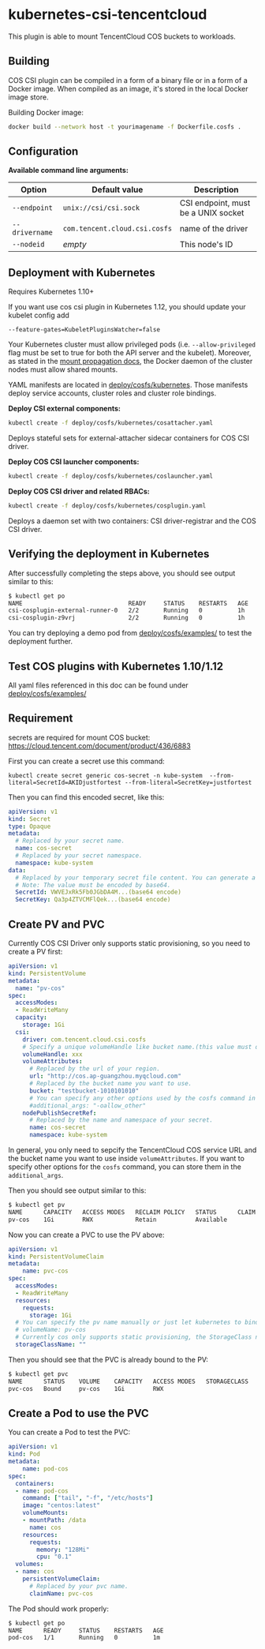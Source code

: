 # kubernetes-csi-tencentcloud

This plugin is able to mount TencentCloud COS buckets to workloads.

## Building

COS CSI plugin can be compiled in a form of a binary file or in a form of a Docker image. When compiled as an image, it's stored in the local Docker image store.

Building Docker image:

```bash
docker build --network host -t yourimagename -f Dockerfile.cosfs .
```

## Configuration

**Available command line arguments:**

Option | Default value | Description
------ | ------------- | -----------
`--endpoint` | `unix://csi/csi.sock` | CSI endpoint, must be a UNIX socket
`--drivername` | `com.tencent.cloud.csi.cosfs` | name of the driver
`--nodeid` | _empty_ | This node's ID

## Deployment with Kubernetes

Requires Kubernetes 1.10+

If you want use cos csi plugin in Kubernetes 1.12, you should update your kubelet config add 
```
--feature-gates=KubeletPluginsWatcher=false
```

Your Kubernetes cluster must allow privileged pods (i.e. `--allow-privileged` flag must be set to true for both the API server and the kubelet). Moreover, as stated in the [mount propagation docs](https://kubernetes.io/docs/concepts/storage/volumes/#mount-propagation), the Docker daemon of the cluster nodes must allow shared mounts.

YAML manifests are located in [deploy/cosfs/kubernetes](/deploy/cosfs/kubernetes). Those manifests deploy service accounts, cluster roles and cluster role bindings.

**Deploy CSI external components:**

```bash
kubectl create -f deploy/cosfs/kubernetes/cosattacher.yaml
```

Deploys stateful sets for external-attacher sidecar containers for COS CSI driver.

**Deploy COS CSI launcher components:**

```bash
kubectl create -f deploy/cosfs/kubernetes/coslauncher.yaml
```

**Deploy COS CSI driver and related RBACs:**

```bash
kubectl create -f deploy/cosfs/kubernetes/cosplugin.yaml
```

Deploys a daemon set with two containers: CSI driver-registrar and the COS CSI driver.

## Verifying the deployment in Kubernetes

After successfully completing the steps above, you should see output similar to this:

```bash
$ kubectl get po
NAME                              READY     STATUS    RESTARTS   AGE
csi-cosplugin-external-runner-0   2/2       Running   0          1h
csi-cosplugin-z9vrj               2/2       Running   0          1h
```

You can try deploying a demo pod from [deploy/cosfs/examples/](/deploy/cosfs/examples) to test the deployment further.

## Test COS plugins with Kubernetes 1.10/1.12

All yaml files referenced in this doc can be found under [deploy/cosfs/examples/](/deploy/cosfs/examples)

## Requirement

secrets are required for mount COS bucket:
https://cloud.tencent.com/document/product/436/6883

First you can create a secret use this command:
```
kubectl create secret generic cos-secret -n kube-system  --from-literal=SecretId=AKIDjustfortest --from-literal=SecretKey=justfortest
```

Then you can find this encoded secret, like this:

```yaml
apiVersion: v1
kind: Secret
type: Opaque
metadata:
  # Replaced by your secret name.
  name: cos-secret
  # Replaced by your secret namespace.
  namespace: kube-system
data:
  # Replaced by your temporary secret file content. You can generate a temporary secret key with these docs:
  # Note: The value must be encoded by base64.
  SecretId: VWVEJxRk5Fb0JGbDA4M...(base64 encode)
  SecretKey: Qa3p4ZTVCMFlQek...(base64 encode)
```

## Create PV and PVC

Currently COS CSI Driver only supports static provisioning, so you need to create a PV first:

```yaml
apiVersion: v1
kind: PersistentVolume
metadata:
  name: "pv-cos"
spec:
  accessModes:
  - ReadWriteMany
  capacity:
    storage: 1Gi
  csi:
    driver: com.tencent.cloud.csi.cosfs
    # Specify a unique volumeHandle like bucket name.(this value must different from other pv's volumeHandle)
    volumeHandle: xxx
    volumeAttributes:
      # Replaced by the url of your region.
      url: "http://cos.ap-guangzhou.myqcloud.com"
      # Replaced by the bucket name you want to use.
      bucket: "testbucket-1010101010"
      # You can specify any other options used by the cosfs command in here.
      #additional_args: "-oallow_other"
    nodePublishSecretRef:
      # Replaced by the name and namespace of your secret.
      name: cos-secret
      namespace: kube-system
```

In general, you only need to sepcify the TencentCloud COS service URL and the bucket name you want to use inside `volumeAttributes`.
If you want to specify other options for the `cosfs` command, you can store them in the `additional_args`.

Then you should see output similar to this:

```bash
$ kubectl get pv
NAME      CAPACITY   ACCESS MODES   RECLAIM POLICY   STATUS      CLAIM     STORAGECLASS   REASON    AGE
pv-cos    1Gi        RWX            Retain           Available                                      5s
```

Now you can create a PVC to use the PV above:

```yaml
apiVersion: v1
kind: PersistentVolumeClaim
metadata:
    name: pvc-cos
spec:
  accessModes:
  - ReadWriteMany
  resources:
    requests:
      storage: 1Gi
  # You can specify the pv name manually or just let kubernetes to bind the pv and pvc.
  # volumeName: pv-cos
  # Currently cos only supports static provisioning, the StorageClass name should be empty.
  storageClassName: ""
```

Then you should see that the PVC is already bound to the PV:

```bash
$ kubectl get pvc
NAME      STATUS    VOLUME    CAPACITY   ACCESS MODES   STORAGECLASS   AGE
pvc-cos   Bound     pv-cos    1Gi        RWX                           2s
```

## Create a Pod to use the PVC

You can create a Pod to test the PVC:

```yaml
apiVersion: v1
kind: Pod
metadata:
    name: pod-cos
spec:
  containers:
  - name: pod-cos
    command: ["tail", "-f", "/etc/hosts"]
    image: "centos:latest"
    volumeMounts:
    - mountPath: /data
      name: cos
    resources:
      requests:
        memory: "128Mi"
        cpu: "0.1"
  volumes:
  - name: cos
    persistentVolumeClaim:
      # Replaced by your pvc name.
      claimName: pvc-cos
```

The Pod should work properly:

```bash
$ kubectl get po
NAME      READY     STATUS    RESTARTS   AGE
pod-cos   1/1       Running   0          1m
```
